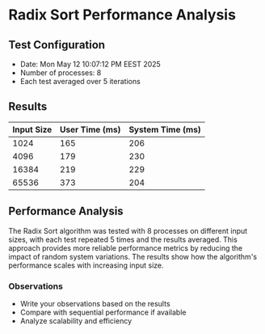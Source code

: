 # Radix Sort Performance Analysis

## Test Configuration
- Date: Mon May 12 10:07:12 PM EEST 2025
- Number of processes: 8
- Each test averaged over 5 iterations

## Results

| Input Size | User Time (ms) | System Time (ms) |
|------------|----------------|------------------|
| 1024 | 165 | 206 |
| 4096 | 179 | 230 |
| 16384 | 219 | 229 |
| 65536 | 373 | 204 |

## Performance Analysis

The Radix Sort algorithm was tested with 8 processes on different input sizes, with each test repeated 5 times and the results averaged. This approach provides more reliable performance metrics by reducing the impact of random system variations. The results show how the algorithm's performance scales with increasing input size.

### Observations

- Write your observations based on the results
- Compare with sequential performance if available
- Analyze scalability and efficiency


